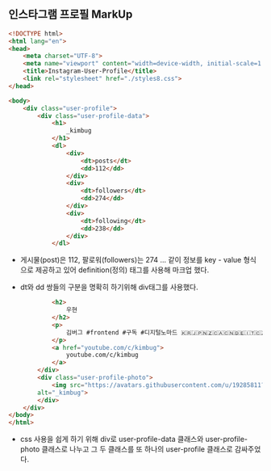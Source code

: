 ## 인스타그램 프로필 MarkUp

```html
<!DOCTYPE html>
<html lang="en">
<head>
    <meta charset="UTF-8">
    <meta name="viewport" content="width=device-width, initial-scale=1.0">
    <title>Instagram-User-Profile</title>
    <link rel="stylesheet" href="./styles8.css">
</head>
```

```html
<body>
    <div class="user-profile">
        <div class="user-profile-data">
            <h1>
                _kimbug
            </h1>
            <dl>
                <div>
                    <dt>posts</dt>
                    <dd>112</dd>
                </div>
                <div>
                    <dt>followers</dt>
                    <dd>274</dd>
                </div>
                <div>
                    <dt>following</dt>
                    <dd>238</dd>
                </div>
            </dl>
```
- 게시물(post)은 112, 팔로워(followers)는 274 ... 같이 정보를 key - value 형식으로 제공하고 있어  definition(정의) 태그를 사용해 마크업 했다.
 
- dt와 dd 쌍들의 구분을 명확히 하기위해 div태그를 사용했다.

```html
            <h2>
                우현
            </h2>
            <p>
                김버그 #frontend #구독 #디지털노마드 🇰🇷🇯🇵🇳🇿🇨🇦🇨🇳🇩🇪🇮🇹🇨🇿🇦🇹🇵🇾🇧🇷🇺🇸🇬🇧🇮🇳🇹🇭🇹🇼🇻🇳🇲🇾🇸🇬🚩
            </p>
            <a href="youtube.com/c/kimbug">
                youtube.com/c/kimbug
            </a>
        </div>
        <div class="user-profile-photo">
            <img src="https://avatars.githubusercontent.com/u/19285811?s=400&u=f15ca4dac8c1d49cd742989a1ed2e83b83c9a5d5&v=4" 
        alt="_kimbug">
        </div>
    </div>
</body>
</html>
```

- css 사용을 쉽게 하기 위해 div로 user-profile-data 클래스와 user-profile-photo 클래스로 나누고 그 두 클래스를 또 하나의 user-profile 클래스로 감싸주었다.